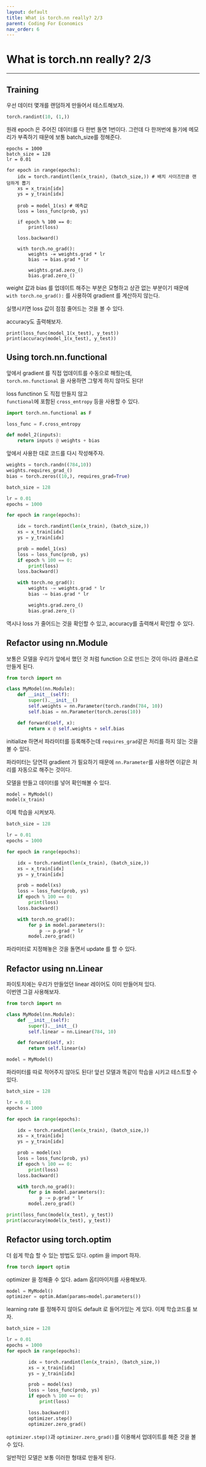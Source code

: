 ```yaml
---
layout: default
title: What is torch.nn really? 2/3
parent: Coding For Economics
nav_order: 6
---
```


# What is torch.nn really? 2/3

---

## Training

우선 데이터 몇개를 랜덤하게 만들어서 테스트해보자.

```python
torch.randint(10, (1,))
```

원래 epoch 은 주어진 데이터를 다 한번 돌면 1번이다.
그런데 다 한꺼번에 돌기에 메모리가 부족하기 때문에 보통 batch_size를 정해준다.

```
epochs = 1000
batch_size = 128
lr = 0.01

for epoch in range(epochs):
    idx = torch.randint(len(x_train), (batch_size,)) # 배치 사이즈만큼 랜덤하게 뽑기
    xs = x_train[idx]
    ys = y_train[idx]

    prob = model_1(xs) # 예측값
    loss = loss_func(prob, ys)

    if epoch % 100 == 0:
        print(loss)

    loss.backward()

    with torch.no_grad():
        weights -= weights.grad * lr
        bias -= bias.grad * lr

        weights.grad.zero_()
        bias.grad.zero_()

```

weight 값과 bias 를 업데이트 해주는 부분은 모형하고 상관 없는 부분이기 때문에
`with torch.no_grad():` 를 사용하여 gradient 를 계산하지 않는다.

실행시키면 loss 값이 점점 줄어드는 것을 볼 수 있다.

accuracy도 출력해보자.

```
print(loss_func(model_1(x_test), y_test))
print(accuracy(model_1(x_test), y_test))
```

## Using torch.nn.functional

앞에서 gradient 를 직접 업데이트를 수동으로 해줬는데,  
 `torch.nn.functional` 을 사용하면 그렇게 하지 않아도 된다!

loss functinon 도 직접 만들지 않고  
 `functional`에 포함된 `cross_entropy` 등을 사용할 수 있다.

```python
import torch.nn.functional as F

loss_func = F.cross_entropy

def model_2(inputs):
    return inputs @ weights + bias
```

앞에서 사용한 대로 코드를 다시 작성해주자.

```python
weights = torch.randn((784,10))
weights.requires_grad_()
bias = torch.zeros((10,), requires_grad=True)
```

```python
batch_size = 128

lr = 0.01
epochs = 1000

for epoch in range(epochs):

    idx = torch.randint(len(x_train), (batch_size,))
    xs = x_train[idx]
    ys = y_train[idx]

    prob = model_1(xs)
    loss = loss_func(prob, ys)
    if epoch % 100 == 0:
        print(loss)
    loss.backward()

    with torch.no_grad():
        weights -= weights.grad * lr
        bias -= bias.grad * lr

        weights.grad.zero_()
        bias.grad.zero_()
```

역시나 loss 가 줄어드는 것을 확인할 수 있고, accuracy를 출력해서 확인할 수 있다.

## Refactor using nn.Module

보통은 모델을 우리가 앞에서 했던 것 처럼 function 으로 만드는 것이 아니라 클래스로 만들게 된다.

```python
from torch import nn

class MyModel(nn.Module):
    def __init__(self):
        super().__init__()
        self.weights = nn.Parameter(torch.randn(784, 10))
        self.bias = nn.Parameter(torch.zeros(10))

    def forward(self, x):
        return x @ self.weights + self.bias
```

initialize 하면서 파라미터를 등록해주는데 `requires_grad`같은 처리를 하지 않는 것을 볼 수 있다.

파라미터는 당연히 gradient 가 필요하기 때문에 `nn.Parameter`를 사용하면 이같은 처리를 자동으로 해주는 것이다.

모델을 만들고 데이터를 넣어 확인해볼 수 있다.

```python
model = MyModel()
model(x_train)
```

이제 학습을 시켜보자.

```python
batch_size = 128

lr = 0.01
epochs = 1000

for epoch in range(epochs):

    idx = torch.randint(len(x_train), (batch_size,))
    xs = x_train[idx]
    ys = y_train[idx]

    prob = model(xs)
    loss = loss_func(prob, ys)
    if epoch % 100 == 0:
        print(loss)
    loss.backward()

    with torch.no_grad():
        for p in model.parameters():
            p -= p.grad * lr
        model.zero_grad()
```

파라미터로 지정해놓은 것을 돌면서 update 를 할 수 있다.

## Refactor using nn.Linear

파이토치에는 우리가 만들었던 linear 레이어도 이미 만들어져 있다.  
이번엔 그걸 사용해보자.

```python
from torch import nn

class MyModel(nn.Module):
    def __init__(self):
        super().__init__()
        self.linear = nn.Linear(784, 10)

    def forward(self, x):
        return self.linear(x)

model = MyModel()
```

파라미터를 따로 적어주지 않아도 된다!
앞선 모델과 똑같이 학습을 시키고 테스트할 수 있다.

```python
batch_size = 128

lr = 0.01
epochs = 1000

for epoch in range(epochs):

    idx = torch.randint(len(x_train), (batch_size,))
    xs = x_train[idx]
    ys = y_train[idx]

    prob = model(xs)
    loss = loss_func(prob, ys)
    if epoch % 100 == 0:
        print(loss)
    loss.backward()

    with torch.no_grad():
        for p in model.parameters():
            p -= p.grad * lr
        model.zero_grad()

print(loss_func(model(x_test), y_test))
print(accuracy(model(x_test), y_test))
```

## Refactor using torch.optim

더 쉽게 학습 할 수 있는 방법도 있다. optim 을 import 하자.

```python
from torch import optim
```

optimizer 을 정해줄 수 있다. adam 옵티마이저를 사용해보자.

```python
model = MyModel()
optimizer = optim.Adam(params=model.parameters())
```

learning rate 를 정해주지 않아도 default 로 들어가있는 게 있다.
이제 학습코드를 보자.

```python
batch_size = 128

lr = 0.01
epochs = 1000
for epoch in range(epochs):

        idx = torch.randint(len(x_train), (batch_size,))
        xs = x_train[idx]
        ys = y_train[idx]

        prob = model(xs)
        loss = loss_func(prob, ys)
        if epoch % 100 == 0:
            print(loss)

        loss.backward()
        optimizer.step()
        optimizer.zero_grad()
```

`optimizer.step()`과 `optimizer.zero_grad()`를 이용해서 업데이트를 해준 것을 볼 수 있다.

일반적인 모델은 보통 이러한 형태로 만들게 된다.
